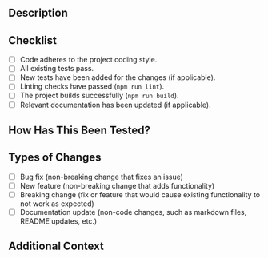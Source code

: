 ## Description

<!--
Please include a summary of the changes and the related issue(s).
Provide context on the problem this PR solves or the feature it adds.

- **What does this PR do?**
- **Why is this change necessary?**
- **What issue(s) does it resolve?**

Fixes #<issue-number> (if applicable)
-->

## Checklist

<!--
Please ensure the following checks are completed before requesting a review:
-->

- [ ] Code adheres to the project coding style.
- [ ] All existing tests pass.
- [ ] New tests have been added for the changes (if applicable).
- [ ] Linting checks have passed (`npm run lint`).
- [ ] The project builds successfully (`npm run build`).
- [ ] Relevant documentation has been updated (if applicable).

## How Has This Been Tested?

<!--
Please describe how you tested your changes, including:

- Steps to reproduce the behavior
- Details of the testing environment (OS, Node.js version, etc.)
-->

## Types of Changes

<!--
What type of changes does your PR introduce? Check all that apply:
-->

- [ ] Bug fix (non-breaking change that fixes an issue)
- [ ] New feature (non-breaking change that adds functionality)
- [ ] Breaking change (fix or feature that would cause existing functionality to
      not work as expected)
- [ ] Documentation update (non-code changes, such as markdown files, README
      updates, etc.)

## Additional Context

<!--
Add any other context or information about the PR here. For example, mention if
this PR depends on other changes being merged first or if it introduces known
issues.
-->
